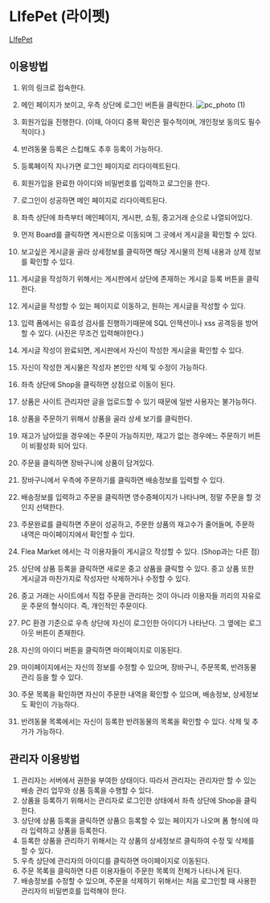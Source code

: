 # LIfePet (라이펫)

[LIfePet](http://3.35.4.148:8080/welcome.jsp)

## 이용방법

1. 위의 링크로 접속한다.
2. 메인 페이지가 보이고, 우측 상단에 로그인 버튼을 클릭한다.
![pc_photo (1)](https://user-images.githubusercontent.com/65976572/101275944-20ae4200-37ed-11eb-8867-f525b8439093.png)

3. 회원가입을 진행한다. (이때, 아이디 중복 확인은 필수적이며, 개인정보 동의도 필수적이다.)
4. 반려동물 등록은 스킵해도 추후 등록이 가능하다.
5. 등록페이직 지나가면 로그인 페이지로 리다이렉트된다.
6. 회원가입을 완료한 아이디와 비밀번호를 입력하고 로그인을 한다.
7. 로그인이 성공하면 메인 페이지로 리다이렉트된다.
8. 좌측 상단에 좌측부터 메인페이지, 게시판, 쇼핑, 중고거래 순으로 나열되어있다.
9. 먼저 Board를 클릭하면 게시판으로 이동되며 그 곳에서 게시글을 확인할 수 있다.
10. 보고싶은 게시글을 골라 상세정보를 클릭하면 해당 게시물의 전체 내용과 상제 정보를 확인할 수 있다.
11. 게시글을 작성하기 위해서는 게시판에서 상단에 존재하는 게시글 등록 버튼을 클릭한다.
12. 게시글을 작성할 수 있는 페이지로 이동하고, 원하는 게시글을 작성할 수 있다.
13. 입력 폼에서는 유효성 검사를 진행하기때문에 SQL 인젝션이나 xss 공격등을 방어할 수 있다. (사진은 무조건 입력해야한다.)
14. 게시글 작성이 완료되면, 게시판에서 자신이 작성한 게시글을 확인할 수 있다.
15. 자신이 작성한 게시물은 작성자 본인만 삭제 및 수정이 가능하다.
16. 좌측 상단에 Shop을 클릭하면 상점으로 이동이 된다.
17. 상품은 사이트 관리자만 글을 업로드할 수 있기 때문에 일반 사용자는 불가능하다.
18. 상품을 주문하기 위해서 상품을 골라 상세 보기를 클릭한다.
19. 재고가 남아있을 경우에는 주문이 가능하지만, 재고가 없는 경우에느 주문하기 버튼이 비활성화 되어 있다.
20. 주문을 클릭하면 장바구니에 상품이 담겨있다.
21. 장바구니에서 우측에 주문하기를 클릭하면 배송정보를 입력할 수 있다.
22. 배송정보를 입력하고 주문을 클릭하면 영수증페이지가 나타나며, 정말 주문을 할 것인지 선택한다.
23. 주문완료를 클릭하면 주문이 성공하고, 주문한 상품의 재고수가 줄어들며, 주문하 내역은 마이페이지에서 확인할 수 있다.
24. Flea Market 에서는 각 이용자들이 게시글으 작성할 수 있다. (Shop과는 다른 점)
25. 상단에 상품 등록을 클릭하면 새로운 중고 상품을 클릭할 수 있다. 중고 상품 또한 게시글과 마찬가지로 작성자만 삭제하거나 수정할 수 있다.
26. 중고 거래는 사이트에서 직접 주문을 관리하는 것이 아니라 이용자들 끼리의 자유로운 주문의 형식이다. 즉, 개인적인 주문이다.
27. PC 환경 기준으로 우측 상단에 자신이 로그인한 아이디가 나타난다. 그 옆에는 로그아웃 버튼이 존재한다.
28. 자신의 아이디 버튼을 클릭하면 마이페이지로 이동된다.
29. 마이페이지에서는 자신의 정보를 수정할 수 있으며, 장바구니, 주문목록, 반려동물 관리 등을 할 수 있다.
30. 주문 목록을 확인하면 자신이 주문한 내역을 확인할 수 있으며, 배송정보, 상세정보도 확인이 가능하다.
31. 반려동물 목록에서는 자신이 등록한 반려동물의 목록을 확인할 수 있다. 삭제 및 추가가 가능하다.


## 관리자 이용방법
1. 관리자는 서버에서 권한을 부여한 상태이다. 따라서 관리자는 관리자만 할 수 있는 배송 관리 업무와 상품 등록을 수행할 수 있다.
2. 상품을 등록하기 위해서는 관리자로 로그인한 상태에서 좌측 상단에 Shop을 클릭한다.
3. 상단에 상품 등록을 클릭하면 상품으 등록할 수 있는 페이지가 나오며 폼 형식에 따라 입력하고 상품을 등록한다.
4. 등록한 상품을 관리하기 위해서는 각 상품의 상세정보르 클릭하여 수정 및 삭제를 할 수 있다.
5. 우측 상단에 관리자의 아이디를 클릭하면 마이페이지로 이동된다.
6. 주문 목록을 클릭하면 다른 이용자들이 주문한 목록의 전체가 나타나게 된다.
7. 배송정보를 수정할 수 있으며, 주문을 삭제하기 위해서는 처음 로그인할 때 사용한 관리자의 비밀번호를 입력해야 한다.
